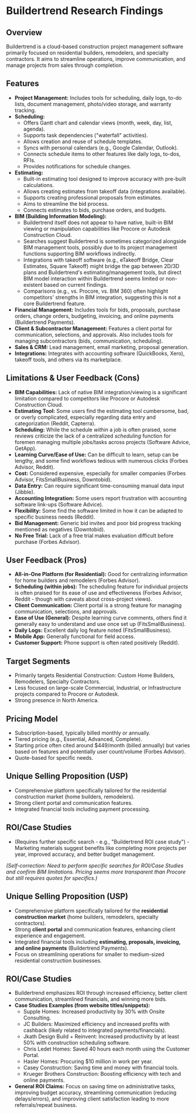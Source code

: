 # Buildertrend Research Findings

## Overview

Buildertrend is a cloud-based construction project management software primarily focused on residential builders, remodelers, and specialty contractors. It aims to streamline operations, improve communication, and manage projects from sales through completion.

## Features

*   **Project Management:** Includes tools for scheduling, daily logs, to-do lists, document management, photo/video storage, and warranty tracking.
*   **Scheduling:**
    *   Offers Gantt chart and calendar views (month, week, day, list, agenda).
    *   Supports task dependencies ("waterfall" activities).
    *   Allows creation and reuse of schedule templates.
    *   Syncs with personal calendars (e.g., Google Calendar, Outlook).
    *   Connects schedule items to other features like daily logs, to-dos, RFIs.
    *   Provides notifications for schedule changes.
*   **Estimating:**
    *   Built-in estimating tool designed to improve accuracy with pre-built calculations.
    *   Allows creating estimates from takeoff data (integrations available).
    *   Supports creating professional proposals from estimates.
    *   Aims to streamline the bid process.
    *   Connects estimates to bids, purchase orders, and budgets.
*   **BIM (Building Information Modeling):**
    *   Buildertrend itself does not appear to have native, built-in BIM viewing or manipulation capabilities like Procore or Autodesk Construction Cloud.
    *   Searches suggest Buildertrend is sometimes categorized alongside BIM management tools, possibly due to its project management functions supporting BIM workflows indirectly.
    *   Integrations with takeoff software (e.g., eTakeoff Bridge, Clear Estimates, Square Takeoff) might bridge the gap between 2D/3D plans and Buildertrend's estimating/management tools, but direct BIM model interaction within Buildertrend seems limited or non-existent based on current findings.
    *   Comparisons (e.g., vs. Procore, vs. BIM 360) often highlight competitors' strengths in BIM integration, suggesting this is not a core Buildertrend feature.
*   **Financial Management:** Includes tools for bids, proposals, purchase orders, change orders, budgeting, invoicing, and online payments (Buildertrend Payments).
*   **Client & Subcontractor Management:** Features a client portal for communication, selections, and approvals. Also includes tools for managing subcontractors (bids, communication, scheduling).
*   **Sales & CRM:** Lead management, email marketing, proposal generation.
*   **Integrations:** Integrates with accounting software (QuickBooks, Xero), takeoff tools, and others via its marketplace.

## Limitations & User Feedback (Cons)

*   **BIM Capabilities:** Lack of native BIM integration/viewing is a significant limitation compared to competitors like Procore or Autodesk Construction Cloud.
*   **Estimating Tool:** Some users find the estimating tool cumbersome, bad, or overly complicated, especially regarding data entry and categorization (Reddit, Capterra).
*   **Scheduling:** While the schedule *within* a job is often praised, some reviews criticize the lack of a centralized *scheduling* function for foremen managing multiple jobs/tasks across projects (Software Advice, GetApp).
*   **Learning Curve/Ease of Use:** Can be difficult to learn, setup can be lengthy, and some find workflows tedious with numerous clicks (Forbes Advisor, Reddit).
*   **Cost:** Considered expensive, especially for smaller companies (Forbes Advisor, FitsSmallBusiness, Downtobid).
*   **Data Entry:** Can require significant time-consuming manual data input (Jibble).
*   **Accounting Integration:** Some users report frustration with accounting software link-ups (Software Advice).
*   **Flexibility:** Some find the software limited in how it can be adapted to specific business needs (Reddit).
*   **Bid Management:** Generic bid invites and poor bid progress tracking mentioned as negatives (Downtobid).
*   **No Free Trial:** Lack of a free trial makes evaluation difficult before purchase (Forbes Advisor).

## User Feedback (Pros)

*   **All-in-One Platform (for Residential):** Good for centralizing information for home builders and remodelers (Forbes Advisor).
*   **Scheduling (within jobs):** The scheduling feature for individual projects is often praised for its ease of use and effectiveness (Forbes Advisor, Reddit - though with caveats about cross-project views).
*   **Client Communication:** Client portal is a strong feature for managing communication, selections, and approvals.
*   **Ease of Use (General):** Despite learning curve comments, others find it generally easy to understand and use once set up (FitsSmallBusiness).
*   **Daily Logs:** Excellent daily log feature noted (FitsSmallBusiness).
*   **Mobile App:** Generally functional for field access.
*   **Customer Support:** Phone support is often rated positively (Reddit).

## Target Segments

*   Primarily targets Residential Construction: Custom Home Builders, Remodelers, Specialty Contractors.
*   Less focused on large-scale Commercial, Industrial, or Infrastructure projects compared to Procore or Autodesk.
*   Strong presence in North America.

## Pricing Model

*   Subscription-based, typically billed monthly or annually.
*   Tiered pricing (e.g., Essential, Advanced, Complete).
*   Starting price often cited around $449/month (billed annually) but varies based on features and potentially user count/volume (Forbes Advisor).
*   Quote-based for specific needs.

## Unique Selling Proposition (USP)

*   Comprehensive platform specifically tailored for the residential construction market (home builders, remodelers).
*   Strong client portal and communication features.
*   Integrated financial tools including payment processing.

## ROI/Case Studies

*   (Requires further specific search - e.g., "Buildertrend ROI case study") - Marketing materials suggest benefits like completing more projects per year, improved accuracy, and better budget management.

*(Self-correction: Need to perform specific searches for ROI/Case Studies and confirm BIM limitations. Pricing seems more transparent than Procore but still requires quotes for specifics.)*


## Unique Selling Proposition (USP)

*   Comprehensive platform specifically tailored for the **residential construction market** (home builders, remodelers, specialty contractors).
*   Strong **client portal** and communication features, enhancing client experience and engagement.
*   Integrated financial tools including **estimating, proposals, invoicing, and online payments** (Buildertrend Payments).
*   Focus on streamlining operations for smaller to medium-sized residential construction businesses.

## ROI/Case Studies

*   Buildertrend emphasizes ROI through increased efficiency, better client communication, streamlined financials, and winning more bids.
*   **Case Studies Examples (from website titles/snippets):**
    *   Supple Homes: Increased productivity by 30% with Onsite Consulting.
    *   JC Builders: Maximized efficiency and increased profits with cashback (likely related to integrated payments/financials).
    *   Jkath Design Build + Reinvent: Increased productivity by at least 50% with construction scheduling software.
    *   Chris Ledet Homes: Saved 40 hours each month using the Customer Portal.
    *   Hasler Homes: Procuring $10 million in work per year.
    *   Casey Construction: Saving time and money with financial tools.
    *   Krueger Brothers Construction: Boosting efficiency with tech and online payments.
*   **General ROI Claims:** Focus on saving time on administrative tasks, improving budget accuracy, streamlining communication (reducing delays/errors), and improving client satisfaction leading to more referrals/repeat business.
